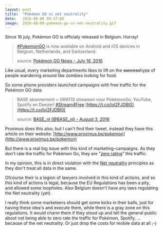 ```yaml
---
layout: post
title:  "Pokémon GO vs net neutrality"
date:   2016-08-08 09:37:00
image:  2016-08-08-pokemon-go-vs-net-neutrality.gif
---
```


Since 16 july, Pokémon GO is officialy released in Belgium. Hurray!

> [#PokemonGO](https://twitter.com/hashtag/PokemonGO?src=hash) is now available on Android and iOS devices in Belgium, Netherlands, and Switzerland. 
> <footer>source: <a href="https://twitter.com/PokemonGoNews/status/754250662553280512">Pokémon GO News - July 16, 2016</a></footer>

Like usual, every marketing departments likes to lift on the <strike>success</strike>hype of people wandering around 
like zombies looking for food.

So some phone providers launched campaigns with free traffic for the Pokémon GO data.

> BASE abonnement = GRATIS streamen voor PokémonGo, YouTube, Spotify en Deezer! [#Stream4Free](https://twitter.com/hashtag/Stream4Free?src=hash)
> [https://t.co/lol2FJDBI0](https://t.co/lol2FJDBI0)
> <footer>source: <a href="https://twitter.com/BASE_nl/status/760710567799754752">BASE_nl (@BASE_nl) - August 3, 2016</a></footer>

Proximus does this also, but I can't find their tweet, instead they have this article on their website:
 [http://www.proximus.be/pokemon](http://www.proximus.be/pokemon)

But there is a real big issue with this kind of marketing-campaigns. As they don't rate the traffic for Pokémon Go, they
are "[zero rating](https://en.wikipedia.org/wiki/Zero-rating)" this traffic.

In my opinion, this is in direct violation with the [Net neutrality](https://en.wikipedia.org/wiki/Net_neutrality) principles 
as they don't treat all data in the same.

Ofcourse their is a legion of lawyers involved in this kind of actions, and so this kind of actions is legal, because the 
EU Regulations has been a pity, and allowed some loopholes. Also Belgium doesn't have any laws regulating the Net neutrality (yet).

I really think some marketeers should get some kicks in their balls, just for having these idea's and execute them, while
there is a gray zone on this regulations. It would charm them if they stood up and tell the general public about not 
being able to zero rate the traffic for Pokémon, Spotify, ... because of the net neutrality. Or just drop the costs for 
mobile data at all ;-)



